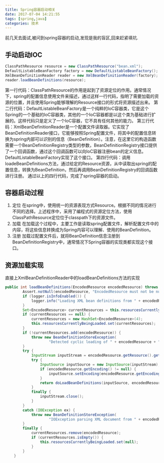 ```yaml
---
title: Spring容器启动相关
date: 2017-07-04 14:21:55
tags: [spring,java]
categories: 技术
---
```


前几天去面试,被问到spring容器的启动,发现是我的盲区,回来赶紧填坑.
## 手动启动IOC
```java
ClassPathResource resource = new ClassPathResource("bean.xml");  
DefaultListableBeanFactory factory = new DefaultListableBeanFactory();  
XmlBeanDefinitionReader reader = new XmlBeanDefinitionReader(factory);  
reader.loadBeanDefinitions(resource);  
```
<!-- more --> 
第一行代码：ClassPathResource的作用是起到了资源定位的作用。通常情况下，spring的配置信息使用文件来描述，通过这样一行代码，指明了需要加载的资源的位置，并且使用Spring能够理解的Resource接口的形式将资源描述出来。
第二行代码：DefaultListableBeanFactory是一个纯粹的IoC容器类，它是这个Spring的一个基础的IoC容器类，其他的一个IoC容器都是以这个类为基础进行扩展的。这样代码只是定义了一个IoC容器，它不具有任何其他的能力。
第三行代码：XmlBeanDefinitionReader是一个配置文件读取器。它实现了BeanDefinitionReader接口，它能够按照Spring配置文件，将其中的配置信息转换为spring内部可以识别的信息（BeanDefinition）。注意，在这里它的构造函数需要一个BeanDefinitionRegistry类型的参数，BeanDefinitionRegistry接口提供了一个回调函数，通过这个回调函数可以向IoC容器注册bean的定义信息。DefaultListableBeanFactory实现了这个接口。
第四行代码：调用loadeBeanDefinitions方法，通过给定的Resource资源，从中读取出spring的配置信息，转换为BeanDefinition，然后再调用BeanDefinitionRegistry的回调函数进行注册。
通过以上的四行代码，完成了spring容器的启动。

## 容器启动过程
1. 定位
在spring中，使用统一的资源表现方式Resource。根据不同的情况进行不同的选择。上述程序中，采用了编程式的资源定位方法，使用ClassPathResource定位位于classpath下的资源文件。
2. 加载
在加载这个过程中，主要工作是读取spring配置文件，解析配置文件中的内容，将这些信息转换成为Spring内容可以理解、使用的BeanDefinition。
3. 注册
加载过配置文件后，就将BeanDefinition信息注册到BeanDefinitionRegistry中，通常情况下Spring容器的实现类都实现这个接口。

## 资源加载实现
直接上XmlBeanDefinitionReader中的loadBeanDefinitions方法的实现
```java
public int loadBeanDefinitions(EncodedResource encodedResource) throws BeanDefinitionStoreException {  
        Assert.notNull(encodedResource, "EncodedResource must not be null");  
        if (logger.isInfoEnabled()) {  
            logger.info("Loading XML bean definitions from " + encodedResource.getResource());  
        }  
        Set<EncodedResource> currentResources = this.resourcesCurrentlyBeingLoaded.get();  
        if (currentResources == null) {  
            currentResources = new HashSet<EncodedResource>(4);  
            this.resourcesCurrentlyBeingLoaded.set(currentResources);  
        }  
        if (!currentResources.add(encodedResource)) {  
            throw new BeanDefinitionStoreException(  
                    "Detected cyclic loading of " + encodedResource + " - check your import definitions!");  
        }  
        try {  
            InputStream inputStream = encodedResource.getResource().getInputStream();  
            try {  
                InputSource inputSource = new InputSource(inputStream);  
                if (encodedResource.getEncoding() != null) {  
                    inputSource.setEncoding(encodedResource.getEncoding());  
                }  
                return doLoadBeanDefinitions(inputSource, encodedResource.getResource());  
            }  
            finally {  
                inputStream.close();  
            }  
        }  
        catch (IOException ex) {  
            throw new BeanDefinitionStoreException(  
                    "IOException parsing XML document from " + encodedResource.getResource(), ex);  
        }  
        finally {  
            currentResources.remove(encodedResource);  
            if (currentResources.isEmpty()) {  
                this.resourcesCurrentlyBeingLoaded.set(null);  
            }  
        }  
    }  
```